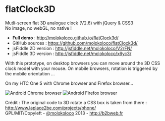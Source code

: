 flatClock3D
===========

Mutli-screen flat 3D analogue clock (V2.6) with jQuery & CSS3  
No image, no webGL, no native !  

- **Full demo** : http://molokoloco.github.io/flatClock3d/
- GitHub sources : https://github.com/molokoloco/flatClock3d/
- jsFiddle 2D version :  http://jsfiddle.net/molokoloco/V2rFN/
- jsFiddle 3D version :  http://jsfiddle.net/molokoloco/x6yc3/
 
With this prototype,  on desktop browsers you can move around  the 3D CSS clock model with your mouse. On mobile browsers, rotation is triggered by the mobile orientation …
 
On my HTC One S with Chrome browser and Firefox browser…
 
![Android  Chrome browser](http://www.b2bweb.fr/wp-content/uploads/2013-05-30_15-33-35-270x480.png) 
![Android Firefox browser](http://www.b2bweb.fr/wp-content/uploads/2013-05-30_15-37-26-270x480.png) 
 
Crédit : The original code to 3D rotate a CSS box is taken from there : http://www.laplace2be.com/projects/phone/   
GPL/MIT/Copyleft - [@molokoloco](https://twitter.com/#!/molokoloco/) 2013 - <http://b2bweb.fr>
